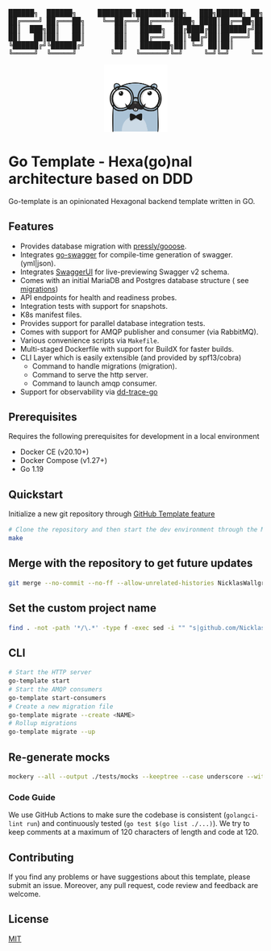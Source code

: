 <pre>
██████╗  ██████╗     ████████╗███████╗███╗   ███╗██████╗ ██╗      █████╗ ████████╗███████╗
██╔════╝ ██╔═══██╗    ╚══██╔══╝██╔════╝████╗ ████║██╔══██╗██║     ██╔══██╗╚══██╔══╝██╔════╝
██║  ███╗██║   ██║       ██║   █████╗  ██╔████╔██║██████╔╝██║     ███████║   ██║   █████╗
██║   ██║██║   ██║       ██║   ██╔══╝  ██║╚██╔╝██║██╔═══╝ ██║     ██╔══██║   ██║   ██╔══╝
╚██████╔╝╚██████╔╝       ██║   ███████╗██║ ╚═╝ ██║██║     ███████╗██║  ██║   ██║   ███████╗
╚═════╝  ╚═════╝        ╚═╝   ╚══════╝╚═╝     ╚═╝╚═╝     ╚══════╝╚═╝  ╚═╝   ╚═╝   ╚══════╝
</pre>

<p align="center">
  <img src="resources/assets/gophere_logo.png" width="125">
</p>

# Go Template - Hexa(go)nal architecture based on DDD

Go-template is an opinionated Hexagonal backend template written in GO.

## Features

- Provides database migration with [pressly/gooose](https://github.com/pressly/goose).
- Integrates [go-swagger](https://github.com/go-swagger/go-swagger) for compile-time generation of swagger.(yml|json).
- Integrates [SwaggerUI](https://github.com/swagger-api/swagger-ui) for live-previewing Swagger v2 schema.
- Comes with an initial MariaDB and Postgres database structure (
  see [migrations](https://github.com/NicklasWallgren/go-template/tree/main/resources/database/migrations))
- API endpoints for health and readiness probes.
- Integration tests with support for snapshots.
- K8s manifest files.
- Provides support for parallel database integration tests.
- Comes with support for AMQP publisher and consumer (via RabbitMQ).
- Various convenience scripts via `Makefile`.
- Multi-staged Dockerfile with support for BuildX for faster builds.
- CLI Layer which is easily extensible (and provided by spf13/cobra)
    - Command to handle migrations (migration).
    - Command to serve the http server.
    - Command to launch amqp consumer.
- Support for observability via [dd-trace-go](https://github.com/DataDog/dd-trace-go/)

## Prerequisites

Requires the following prerequisites for development in a local environment

- Docker CE (v20.10+)
- Docker Compose (v1.27+)
- Go 1.19

## Quickstart
Initialize a new git repository through [GitHub Template feature](https://github.com/allaboutapps/go-starter/generate)

```bash 
# Clone the repository and then start the dev environment through the Makefile
make
```

## Merge with the repository to get future updates
```bash
git merge --no-commit --no-ff --allow-unrelated-histories NicklasWallgren/go-template
```

## Set the custom project name
```bash
find . -not -path '*/\.*' -type f -exec sed -i "" "s|github.com/NicklasWallgren/go-template|<REPLACE>|g" {} \;
```

## CLI
```bash
# Start the HTTP server
go-template start
# Start the AMQP consumers
go-template start-consumers
# Create a new migration file
go-template migrate --create <NAME>
# Rollup migrations
go-template migrate --up
```

## Re-generate mocks 
```bash
mockery --all --output ./tests/mocks --keeptree --case underscore --with-expecter
```

### Code Guide

We use GitHub Actions to make sure the codebase is consistent (`golangci-lint run`) and continuously tested (`go test $(go list ./...)`). We try to keep comments at a maximum of 120 characters of length and code at 120.

## Contributing
If you find any problems or have suggestions about this template, please submit an issue. Moreover, any pull request, code review and feedback are welcome.

## License
[MIT](./LICENSE)